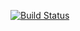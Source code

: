 [![Build Status](https://travis-ci.org/nogamba/project110.svg?branch=master)](https://travis-ci.org/nogamba/project110)
